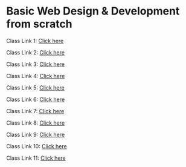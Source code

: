 # Basic Web Design & Development from scratch

Class Link 1: [Click here](https://youtu.be/OYDuO47JBBQ)

Class Link 2: [Click here](https://youtu.be/HnAHCHtdkWs)

Class Link 3: [Click here](https://youtu.be/1q9DuOq2MwA)

Class Link 4: [Click here](https://youtu.be/wS2dK5EQo2I)

Class Link 5: [Click here](https://youtu.be/zmhTi419cfM)

Class Link 6: [Click here](https://youtu.be/6aiYW-wzdGs)

Class Link 7: [Click here](https://youtu.be/292WZjlufG0)

Class Link 8: [Click here](https://youtu.be/6Lns_p4HRUc)

Class Link 9: [Click here](https://youtu.be/_uY2ile1IJQ)

Class Link 10: [Click here](https://youtu.be/c99UtGnd3O8)

Class Link 11: [Click here](https://youtu.be/SZ14C93oG1U)
